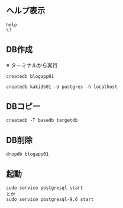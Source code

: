 ## ヘルプ表示
```
help
\?
```

## DB作成
※ ターミナルから実行
```
createdb blogapp01

createdb kakidb01 -U postgres -h localhost
```

## DBコピー
```
createdb -T basedb targetdb
```

## DB削除
```
dropdb blogapp01
```

## 起動
```
sudo service postgresql start
とか
sudo service postgresql-9.6 start
```
